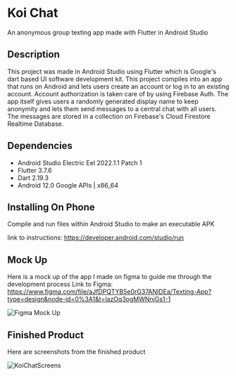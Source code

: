 # Koi Chat

An anonymous group texting app made with Flutter in Android Studio

## Description

This project was made in Android Studio using Flutter which is Google's dart based UI software development kit. This project compiles into an app that runs on Android and lets users create an account or log in to an existing account. Account authorization is taken care of by using Firebase Auth. The app itself gives users a randomly generated display name to keep anonymity and lets them send messages to a central chat with all users. The messages are stored in a collection on Firebase's Cloud Firestore Realtime Database.

## Dependencies

- Android Studio Electric Eel 2022.1.1 Patch 1
- Flutter 3.7.6
- Dart 2.19.3
- Android 12.0 Google APIs | x86_64

## Installing On Phone

Compile and run files within Android Studio to make an executable APK

link to instructions: https://developer.android.com/studio/run


## Mock Up

Here is a mock up of the app I made on figma to guide me through the development process
Link to Figma: https://www.figma.com/file/aJfDPQTYB5e0rG37ANIDEa/Texting-App?type=design&node-id=0%3A1&t=lazOq3ogMWNnjGs1-1


![Figma Mock Up](https://i.imgur.com/QMVpWAx.png)



## Finished Product

Here are screenshots from the finished product

![KoiChatScreens](https://i.imgur.com/vyVYZFY.png)





